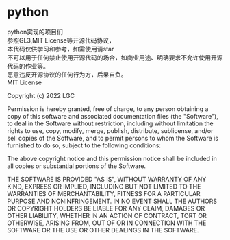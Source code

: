 # python
python实现的项目们  
参照GL3,MIT License等开源代码协议，  
本代码仅供学习和参考，如需使用请star  
不可以用于任何禁止使用开源代码的场合，如商业用途、明确要求不允许使用开源代码的作业等。  
恶意违反开源协议的任何行为方，后果自负。  
MIT License

Copyright (c) 2022 LGC

Permission is hereby granted, free of charge, to any person obtaining a copy
of this software and associated documentation files (the "Software"), to deal
in the Software without restriction, including without limitation the rights
to use, copy, modify, merge, publish, distribute, sublicense, and/or sell
copies of the Software, and to permit persons to whom the Software is
furnished to do so, subject to the following conditions:

The above copyright notice and this permission notice shall be included in all
copies or substantial portions of the Software.

THE SOFTWARE IS PROVIDED "AS IS", WITHOUT WARRANTY OF ANY KIND, EXPRESS OR
IMPLIED, INCLUDING BUT NOT LIMITED TO THE WARRANTIES OF MERCHANTABILITY,
FITNESS FOR A PARTICULAR PURPOSE AND NONINFRINGEMENT. IN NO EVENT SHALL THE
AUTHORS OR COPYRIGHT HOLDERS BE LIABLE FOR ANY CLAIM, DAMAGES OR OTHER
LIABILITY, WHETHER IN AN ACTION OF CONTRACT, TORT OR OTHERWISE, ARISING FROM,
OUT OF OR IN CONNECTION WITH THE SOFTWARE OR THE USE OR OTHER DEALINGS IN THE
SOFTWARE.

